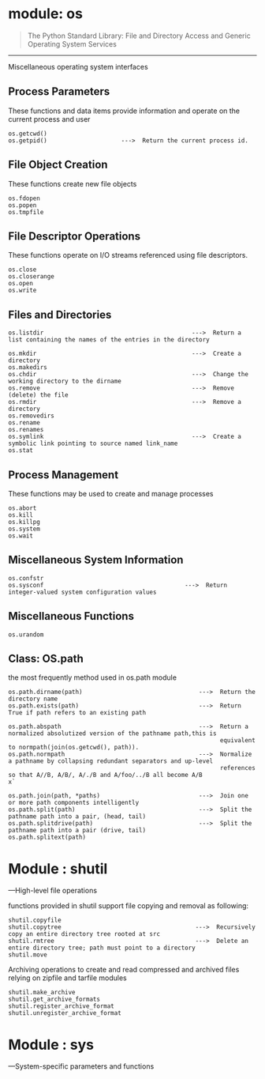 # module: os
>The Python Standard Library: File and Directory Access and Generic Operating System Services


---------------------------------------------------------------------------------------------------------
Miscellaneous operating system interfaces

## Process Parameters             
These functions and data items provide information and operate on the current process and user
```
os.getcwd()
os.getpid()                     --->  Return the current process id.
```

## File Object Creation
These functions create new file objects
```
os.fdopen
os.popen
os.tmpfile
```
## File Descriptor Operations
These functions operate on I/O streams referenced using file descriptors.
```
os.close
os.closerange
os.open
os.write
```
## Files and Directories
```
os.listdir                                          --->  Return a list containing the names of the entries in the directory 

os.mkdir                                            --->  Create a directory 
os.makedirs
os.chdir                                            --->  Change the working directory to the dirname
os.remove                                           --->  Remove (delete) the file
os.rmdir                                            --->  Remove a directory
os.removedirs
os.rename
os.renames
os.symlink                                          --->  Create a symbolic link pointing to source named link_name
os.stat

```

## Process Management
These functions may be used to create and manage processes
```
os.abort
os.kill
os.killpg
os.system
os.wait
```
## Miscellaneous System Information
```
os.confstr
os.sysconf                                        --->  Return integer-valued system configuration values
```
## Miscellaneous Functions
```
os.urandom
```

## Class: OS.path
the most frequently method used in os.path module
```
os.path.dirname(path)                                 --->  Return the directory name
os.path.exists(path)                                  --->  Return True if path refers to an existing path

os.path.abspath                                       --->  Return a normalized absolutized version of the pathname path,this is 
                                                            equivalent to normpath(join(os.getcwd(), path)).
os.path.normpath                                      --->  Normalize a pathname by collapsing redundant separators and up-level 
                                                            references so that A//B, A/B/, A/./B and A/foo/../B all become A/B
x`

os.path.join(path, *paths)                            --->  Join one or more path components intelligently
os.path.split(path)                                   --->  Split the pathname path into a pair, (head, tail) 
os.path.splitdrive(path)                              --->  Split the pathname path into a pair (drive, tail) 
os.path.splitext(path)                                
```
# Module : shutil 
—High-level file operations

functions provided in shutil support file copying and removal as following:
```
shutil.copyfile         
shutil.copytree                                      --->  Recursively copy an entire directory tree rooted at src
shutil.rmtree                                        --->  Delete an entire directory tree; path must point to a directory
shutil.move                                          
```
Archiving operations to create and read compressed and archived files relying on zipfile and tarfile modules
```
shutil.make_archive
shutil.get_archive_formats
shutil.register_archive_format
shutil.unregister_archive_format
```

# Module : sys 
—System-specific parameters and functions

